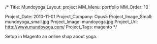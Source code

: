 /*
Title: Mundoyoga
Layout: project
MM_Menu: portfolio
MM_Order: 10

Project_Date: 2010-11-01
Project_Company: Opus5
Project_Image_Small: mundoyoga_small.jpg
Project_Image: mundoyoga.jpg
Project_Url: http://www.mundoyoga.com/
Project_Tags: magento
*/

Setup in Magento an online shop about yoga.